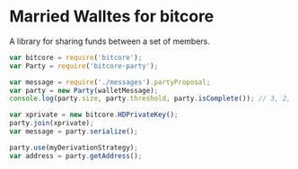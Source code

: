 # Married Walltes for bitcore

A library for sharing funds between a set of members.

```javascript
var bitcore = require('bitcore');
var Party = require('bitcore-party');

var message = require('./messages').partyProposal;
var party = new Party(walletMessage);
console.log(party.size, party.threshold, party.isComplete()); // 3, 2, false

var xprivate = new bitcore.HDPrivateKey();
party.join(xprivate);
var message = party.serialize();

party.use(myDerivationStrategy);
var address = party.getAddress();
```